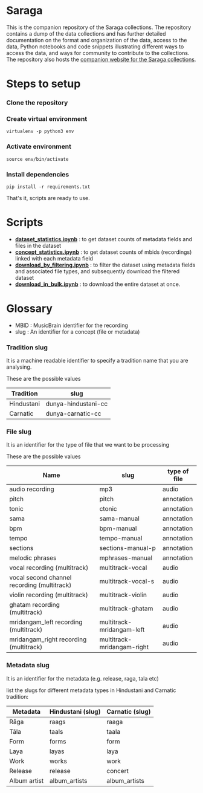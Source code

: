 # Saraga
This is the companion repository of the Saraga collections. The repository contains a dump of the data collections and has further detailed documentation on the format and organization of the data, access to the data, Python notebooks and code snippets illustrating different ways to access the data, and ways for community to contribute to the collections. The repository also hosts the [companion website for the Saraga collections](https://mtg.github.io/saraga/). 

# Steps to setup
### Clone the repository

### Create virtual environment
```virtualenv -p python3 env```

### Activate environment
```source env/bin/activate```

### Install dependencies
```pip install -r requirements.txt```

That's it, scripts are ready to use.

# Scripts
* **[dataset_statistics.ipynb](scripts/dataset_statistics.ipynb)** : to get dataset counts of metadata fields and files in the dataset
* **[concept_statistics.ipynb](scripts/concept_statistics.ipynb)** : to get dataset counts of mbids (recordings) linked with each metadata field
* **[download_by_filtering.ipynb](scripts/download_by_filtering.ipynb)** : to filter the dataset using metadata fields and associated file types, and subsequently download the filtered dataset
* **[download_in_bulk.ipynb](scripts/download_in_bulk.ipynb)** : to download the entire dataset at once.



# Glossary

* MBID : MusicBrain identifier for the recording
* slug : An identifier for a concept (file or metadata)

### Tradition slug
It is a machine readable identifier to specify a tradition name that you are analysing.

These are the possible values

| Tradition  | slug |
|---|---|
|Hindustani   |  dunya-hindustani-cc |
|Carnatic   |  dunya-carnatic-cc |

### File slug
It is an identifier for the type of file that we want to be processing

These are the possible values

| Name  | slug | type of file |
|---|---|---|
audio recording | mp3 | audio |
pitch | pitch | annotation |
tonic | ctonic | annotation |
sama | sama-manual | annotation |
bpm | bpm-manual | annotation |
tempo | tempo-manual | annotation |
sections | sections-manual-p | annotation |
melodic phrases | mphrases-manual | annotation |
vocal recording (multitrack) | multitrack-vocal | audio |
vocal second channel recording (multitrack) | multitrack-vocal-s | audio |
violin recording (multitrack) | multitrack-violin | audio |
ghatam  recording (multitrack) | multitrack-ghatam | audio |
mridangam_left  recording (multitrack) | multitrack-mridangam-left | audio |
mridangam_right  recording (multitrack) | multitrack-mridangam-right | audio |

### Metadata slug

It is an identifier for the metadata (e.g. release, raga, tala etc)

list the slugs for different metadata types in Hindustani and Carnatic tradition:

| Metadata | Hindustani (slug) | Carnatic (slug) |
| --- | --- | --- |
| Rāga | raags | raaga |
| Tāla | taals | taala |
| Form | forms | form |
| Laya | layas | laya |
| Work | works | work |
| Release | release | concert |
| Album artist | album_artists | album_artists |
